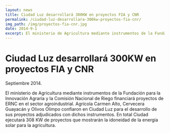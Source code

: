 ```yaml
---
layout: news
title: Ciudad Luz desarrollará 300KW en proyectos FIA y CNR
permalink: /ciudad-luz-desarrollara-300kw-proyectos-fia-cnr/
img_path: /img/proyectos-fia-cnr.jpg
date: 2014-9-1
excerpt: El ministerio de Agricultura mediante instrumentos de la Fundación para la Innovación Agraria y la Comisión Nacional de Riego financiará proyectos de...
---
```



# Ciudad Luz desarrollará 300KW en proyectos FIA y CNR

Septiembre 2014.

El ministerio de Agricultura mediante instrumentos de la Fundación para la Innovación Agraria y la Comisión Nacional de Riego financiará proyectos de ERNC en el sector agroindustrial. Agrícola Carmen Alto, Cervecera Guayacán y Olivos Olimpo confiaron en Ciudad Luz para el desarrollo de sus proyectos adjudicados con dichos instrumentos. En total Ciudad ejecutará 308 KW de proyectos que mostrarán la idoneidad de la energía solar para la agricultura.
